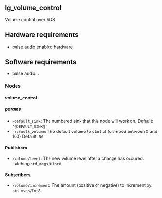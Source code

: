 lg\_volume\_control
-------------------

Volume control over ROS

## Hardware requirements

* pulse audio enabled hardware

## Software requirements

* pulse audio...


### Nodes

#### volume_control

##### params

* `~default_sink`: The numbered sink that this node will work on.
  Default: `'@DEFAULT_SINK@'`
* `~default_volume`: The default volume to start at (clamped between 0
  and 100) Default: `50`

#### Publishers

* `/volume/level`: The new volume level after a change has occured.
  Latching `std_msgs/UInt8`

#### Subscribers

* `/volume/increment`: The amount (positive or negative) to increment
  by. `std_msgs/Int8`
